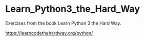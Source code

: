 # Learn_Python3_the_Hard_Way
Exercises from the book Learn Python 3 the Hard Way.

https://learncodethehardway.org/python/
